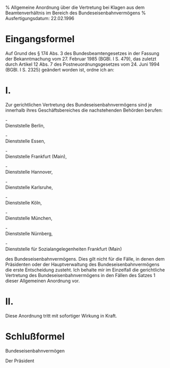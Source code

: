 % Allgemeine Anordnung über die Vertretung bei Klagen aus dem Beamtenverhältnis im Bereich des Bundeseisenbahnvermögens
% Ausfertigungsdatum: 22.02.1996
 
# Eingangsformel

Auf Grund des § 174 Abs. 3 des Bundesbeamtengesetzes in der Fassung der Bekanntmachung vom 27. Februar 1985 (BGBl. I S. 479), das zuletzt durch Artikel 12 Abs. 7 des Postneuordnungsgesetzes vom 24. Juni 1994 (BGBl. I S. 2325) geändert worden ist, ordne ich an:

# I.

Zur gerichtlichen Vertretung des Bundeseisenbahnvermögens sind je innerhalb ihres Geschäftsbereiches die nachstehenden Behörden berufen:

\-  
Dienststelle Berlin,

\-  
Dienststelle Essen,

\-  
Dienststelle Frankfurt (Main),

\-  
Dienststelle Hannover,

\-  
Dienststelle Karlsruhe,

\-  
Dienststelle Köln,

\-  
Dienststelle München,

\-  
Dienststelle Nürnberg,

\-  
Dienststelle für Sozialangelegenheiten Frankfurt (Main)

des Bundeseisenbahnvermögens. Dies gilt nicht für die Fälle, in denen dem Präsidenten oder der Hauptverwaltung des Bundeseisenbahnvermögens die erste Entscheidung zusteht. Ich behalte mir im Einzelfall die gerichtliche Vertretung des Bundeseisenbahnvermögens in den Fällen des Satzes 1 dieser Allgemeinen Anordnung vor.

# II.

Diese Anordnung tritt mit sofortiger Wirkung in Kraft.

# Schlußformel

Bundeseisenbahnvermögen

  
Der Präsident
